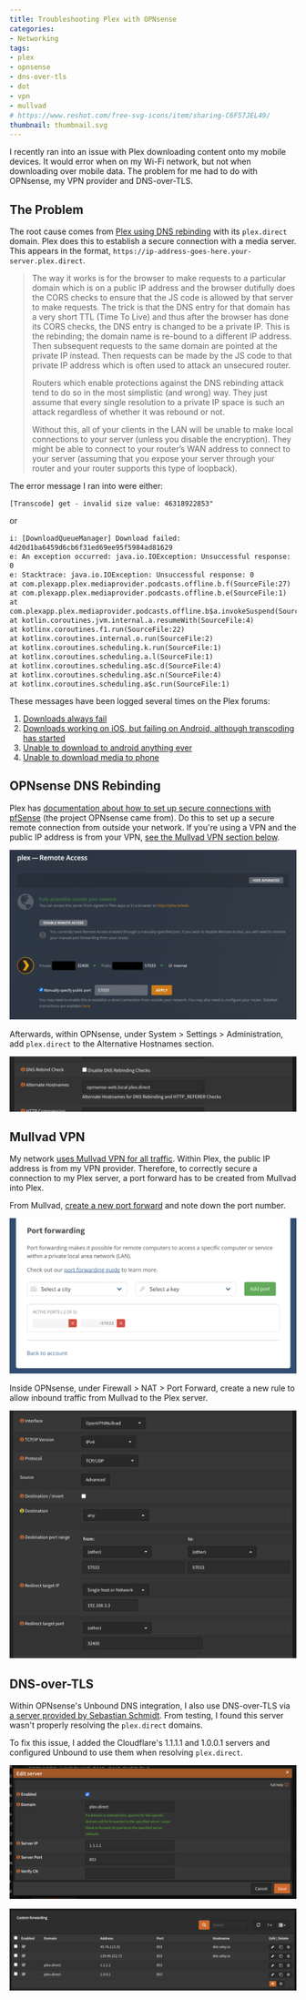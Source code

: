 ```yaml
---
title: Troubleshooting Plex with OPNsense
categories:
- Networking
tags:
- plex
- opnsense
- dns-over-tls
- dot
- vpn
- mullvad
# https://www.reshot.com/free-svg-icons/item/sharing-C6F57JEL49/
thumbnail: thumbnail.svg
---
```


I recently ran into an issue with Plex downloading content onto my mobile devices. It would error when on my Wi-Fi network, but not when downloading over mobile data. The problem for me had to do with OPNsense, my VPN provider and DNS-over-TLS.

## The Problem

The root cause comes from [Plex using DNS rebinding](https://forums.plex.tv/t/what-is-the-reason-behind-dns-rebind-attack/547782) with its `plex.direct` domain. Plex does this to establish a secure connection with a media server. This appears in the format, `https://ip-address-goes-here.your-server.plex.direct`.

> The way it works is for the browser to make requests to a particular domain which is on a public IP address and the browser dutifully does the CORS checks to ensure that the JS code is allowed by that server to make requests. The trick is that the DNS entry for that domain has a very short TTL (Time To Live) and thus after the browser has done its CORS checks, the DNS entry is changed to be a private IP. This is the rebinding; the domain name is re-bound to a different IP address. Then subsequent requests to the same domain are pointed at the private IP instead. Then requests can be made by the JS code to that private IP address which is often used to attack an unsecured router.
>
> Routers which enable protections against the DNS rebinding attack tend to do so in the most simplistic (and wrong) way. They just assume that every single resolution to a private IP space is such an attack regardless of whether it was rebound or not.
>
> Without this, all of your clients in the LAN will be unable to make local connections to your server (unless you disable the encryption). They might be able to connect to your router’s WAN address to connect to your server (assuming that you expose your server through your router and your router supports this type of loopback).

The error message I ran into were either:

```
[Transcode] get - invalid size value: 46318922853"
```

or

```
i: [DownloadQueueManager] Download failed: 4d20d1ba6459d6cb6f31ed69ee95f5984ad81629
e: An exception occurred: java.io.IOException: Unsuccessful response: 0
e: Stacktrace: java.io.IOException: Unsuccessful response: 0
at com.plexapp.plex.mediaprovider.podcasts.offline.b.f(SourceFile:27)
at com.plexapp.plex.mediaprovider.podcasts.offline.b.e(SourceFile:1)
at com.plexapp.plex.mediaprovider.podcasts.offline.b$a.invokeSuspend(SourceFile:2)
at kotlin.coroutines.jvm.internal.a.resumeWith(SourceFile:4)
at kotlinx.coroutines.f1.run(SourceFile:22)
at kotlinx.coroutines.internal.o.run(SourceFile:2)
at kotlinx.coroutines.scheduling.k.run(SourceFile:1)
at kotlinx.coroutines.scheduling.a.l(SourceFile:1)
at kotlinx.coroutines.scheduling.a$c.d(SourceFile:4)
at kotlinx.coroutines.scheduling.a$c.n(SourceFile:4)
at kotlinx.coroutines.scheduling.a$c.run(SourceFile:1)
```

These messages have been logged several times on the Plex forums:

1. [Downloads always fail](https://forums.plex.tv/t/downloads-always-fail/787491)
2. [Downloads working on iOS, but failing on Android, although transcoding has started](https://forums.plex.tv/t/downloads-working-on-ios-but-failing-on-android-although-transcoding-has-started/784682)
3. [Unable to download to android anything ever](https://forums.plex.tv/t/unable-to-download-to-android-anything-ever/780622)
4. [Unable to download media to phone](https://forums.plex.tv/t/unable-to-download-media-to-phone/773896)

## OPNsense DNS Rebinding

Plex has [documentation about how to set up secure connections with pfSense](https://support.plex.tv/articles/206225077-how-to-use-secure-server-connections/) (the project OPNsense came from). Do this to set up a secure remote connection from outside your network. If you're using a VPN and the public IP address is from your VPN, [see the Mullvad VPN section below](#mullvad-vpn).

![](plex-remote-access.png)

Afterwards, within OPNsense, under System > Settings > Administration, add `plex.direct` to the Alternative Hostnames section.

![](alternative-hostnames.png)

## Mullvad VPN

My network [uses Mullvad VPN for all traffic](/choosing-a-vpn-service). Within Plex, the public IP address is from my VPN provider. Therefore, to correctly secure a connection to my Plex server, a port forward has to be created from Mullvad into Plex.

From Mullvad, [create a new port forward](https://mullvad.net/en/account/#/ports) and note down the port number.

![](mullvad-port-forward.png)

Inside OPNsense, under Firewall > NAT > Port Forward, create a new rule to allow inbound traffic from Mullvad to the Plex server.

![](plex-port-forward.png)

## DNS-over-TLS

Within OPNsense's Unbound DNS integration, I also use DNS-over-TLS via [a server provided by Sebastian Schmidt](https://dns.seby.io/). From testing, I found this server wasn't properly resolving the `plex.direct` domains.

To fix this issue, I added the Cloudflare's 1.1.1.1 and 1.0.0.1 servers and configured Unbound to use them when resolving `plex.direct`.

![](dns-over-tls-settings.png)

![](dns-over-tls.png)

